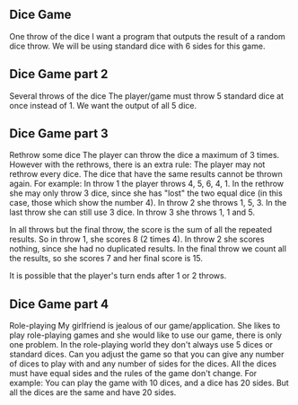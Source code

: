 ## Dice Game

One throw of the dice I want a program that outputs the result of a random dice throw. We will be using standard dice with 6 sides for this game.

## Dice Game part 2

Several throws of the dice The player/game must throw 5 standard dice at once instead of 1. We want the output of all 5 dice.

## Dice Game part 3

Rethrow some dice The player can throw the dice a maximum of 3 times. However with the rethrows, there is an extra rule: The player may not rethrow every dice.
The dice that have the same results cannot be thrown again. For example: In throw 1 the player throws 4, 5, 6, 4, 1. In the rethrow she may only throw 3 dice,
since she has "lost" the two equal dice (in this case, those which show the number 4). In throw 2 she throws 1, 5, 3. In the last throw she can still use 3
dice. In throw 3 she throws 1, 1 and 5.

In all throws but the final throw, the score is the sum of all the repeated results. So in throw 1, she scores 8 (2 times 4). In throw 2 she scores nothing,
since she had no duplicated results. In the final throw we count all the results, so she scores 7 and her final score is 15.

It is possible that the player's turn ends after 1 or 2 throws.

## Dice Game part 4

Role-playing My girlfriend is jealous of our game/application. She likes to play role-playing games and she would like to use our game, there is only one
problem. In the role-playing world they don't always use 5 dices or standard dices. Can you adjust the game so that you can give any number of dices to play
with and any number of sides for the dices. All the dices must have equal sides and the rules of the game don't change. For example: You can play the game with
10 dices, and a dice has 20 sides. But all the dices are the same and have 20 sides.